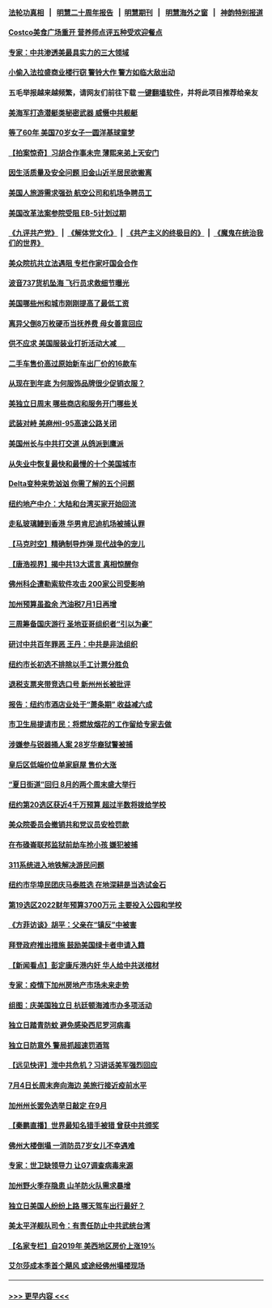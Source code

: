 #### [法轮功真相](https://github.com/gfw-breaker/truth/blob/master/README.md?t=0) &nbsp;&nbsp;|&nbsp;&nbsp; [明慧二十周年报告](https://github.com/gfw-breaker/mh-reports/blob/master/README.md?t=0) &nbsp;&nbsp;|&nbsp;&nbsp;[明慧期刊](https://github.com/gfw-breaker/mh-qikan) &nbsp;&nbsp;|&nbsp;&nbsp; [明慧海外之窗](https://github.com/gfw-breaker/mh-news/blob/master/README.md?t=0) &nbsp;&nbsp;|&nbsp;&nbsp; [神韵特别报道](https://github.com/gfw-breaker/mh-news/blob/master/shenyun.md?t=0)
#### [Costco美食广场重开 营养师点评五种受欢迎餐点](../pages/nsc412/n13064123.md?t=07042001) 
#### [专家：中共渗透美最具实力的三大领域](../pages/nsc412/n13059369.md?t=07042001) 
#### [小偷入法拉盛商业楼行窃  警铃大作 警方如临大敌出动](../pages/nsc412/n13066203.md?t=07042001) 
#### 五毛举报越来越频繁，请网友们前往下载 [一键翻墙软件](https://github.com/gfw-breaker/ssr-accounts)，并将此项目推荐给亲友
#### [美海军打造潜艇类秘密武器 威慑中共舰艇](../pages/nsc412/n13057023.md?t=07042001) 
#### [等了60年 美国70岁女子一圆洋基球童梦](../pages/nsc412/n13066141.md?t=07042001) 
#### [【拍案惊奇】习胡合作事未完 薄熙来弟上天安门](../pages/nsc412/n13065867.md?t=07042001) 
#### [因生活质量及安全问题 旧金山近半居民欲搬离](../pages/nsc412/n13065836.md?t=07042001) 
#### [美国人旅游需求强劲 航空公司和机场争聘员工](../pages/nsc412/n13065762.md?t=07042001) 
#### [美国改革法案参院受阻 EB-5计划过期](../pages/nsc412/n13065786.md?t=07042001) 
#### [《九评共产党》](https://github.com/begood0513/9ping.md/blob/master/README.md) &nbsp;|&nbsp; [《解体党文化》](../../../../jtdwh.md/blob/master/README.md)  &nbsp;|&nbsp; [《共产主义的终极目的》](../../../../gczydzjmd.md/blob/master/README.md) &nbsp;|&nbsp; [《魔鬼在统治我们的世界》](../../../../mgztzwmdsj.md/blob/master/README.md) 
#### [美众院抗共立法遇阻 专栏作家吁国会合作](../pages/nsc412/n13065784.md?t=07042001) 
#### [波音737货机坠海 飞行员求救细节曝光](../pages/nsc412/n13065666.md?t=07042001) 
#### [美国哪些州和城市刚刚提高了最低工资](../pages/nsc412/n13065576.md?t=07042001) 
#### [离异父倒8万枚硬币当抚养费 母女善意回应](../pages/nsc412/n13064915.md?t=07042001) 
#### [供不应求 美国服装业打折活动大减 　](../pages/nsc412/n13065316.md?t=07042001) 
#### [二手车售价高过原始新车出厂价的16款车](../pages/nsc412/n13065490.md?t=07042001) 
#### [从现在到年底 为何服饰品牌很少促销衣服？](../pages/nsc412/n13064204.md?t=07042001) 
#### [美独立日周末 哪些商店和服务开门哪些关](../pages/nsc412/n13065466.md?t=07042001) 
#### [武装对峙 美麻州I-95高速公路关闭](../pages/nsc412/n13065504.md?t=07042001) 
#### [美国州长与中共打交道 从鸽派到鹰派](../pages/nsc412/n13065278.md?t=07042001) 
#### [从失业中恢复最快和最慢的十个美国城市](../pages/nsc412/n13065401.md?t=07042001) 
#### [Delta变种来势汹汹 你需了解的五个问题](../pages/nsc412/n13065422.md?t=07042001) 
#### [纽约地产中介：大陆和台湾买家开始回流](../pages/nsc412/n13064666.md?t=07042001) 
#### [走私玻璃鳗到香港 华男肯尼迪机场被捕认罪](../pages/nsc412/n13064663.md?t=07042001) 
#### [【马克时空】精确制导炸弹 现代战争的宠儿](../pages/nsc412/n13065384.md?t=07042001) 
#### [【唐浩视界】揭中共13大谎言 真相惊醒你](../pages/nsc412/n13065208.md?t=07042001) 
#### [佛州科企遭勒索软件攻击 200家公司受影响](../pages/nsc412/n13064932.md?t=07042001) 
#### [加州预算虽盈余 汽油税7月1日再增](../pages/nsc412/n13064845.md?t=07042001) 
#### [三周筹备国庆游行 圣地亚哥组织者“引以为豪”](../pages/nsc412/n13062302.md?t=07042001) 
#### [研讨中共百年罪恶  王丹：中共是非法组织](../pages/nsc412/n13064652.md?t=07042001) 
#### [纽约市长初选不排除以手工计票分胜负](../pages/nsc412/n13064591.md?t=07042001) 
#### [退税支票夹带竞选口号 新州州长被批评](../pages/nsc412/n13064495.md?t=07042001) 
#### [报告：纽约市酒店业处于“萧条期”  收益减六成](../pages/nsc412/n13064455.md?t=07042001) 
#### [市卫生局提请市民：将燃放烟花的工作留给专家去做](../pages/nsc412/n13064497.md?t=07042001) 
#### [涉嫌参与锐器捅人案 28岁华裔狱警被捕](../pages/nsc412/n13064572.md?t=07042001) 
#### [皇后区低端价位单家庭屋 售价大涨](../pages/nsc412/n13064657.md?t=07042001) 
#### [“夏日街道”回归 8月的两个周末盛大举行](../pages/nsc412/n13064589.md?t=07042001) 
#### [纽约第20选区获近4千万预算 超过半数将拨给学校](../pages/nsc412/n13064576.md?t=07042001) 
#### [美众院委员会撤销共和党议员安检罚款](../pages/nsc412/n13064421.md?t=07042001) 
#### [在布碌崙联邦监狱前劫车抢小孩 嫌犯被捕](../pages/nsc412/n13064584.md?t=07042001) 
#### [311系统进入地铁解决游民问题](../pages/nsc412/n13064594.md?t=07042001) 
#### [纽约市华埠民团庆马泰胜选 在地深耕是当选试金石](../pages/nsc412/n13064597.md?t=07042001) 
#### [第19选区2022财年预算3700万元  主要投入公园和学校](../pages/nsc412/n13064605.md?t=07042001) 
#### [《方菲访谈》胡平：父亲在“镇反”中被害](../pages/nsc412/n13064114.md?t=07042001) 
#### [拜登政府推出措施 鼓励美国绿卡者申请入籍](../pages/nsc412/n13064256.md?t=07042001) 
#### [【新闻看点】彭定康斥港内奸 华人给中共送棺材](../pages/nsc412/n13064230.md?t=07042001) 
#### [专家：疫情下加州房地产市场未来走势](../pages/nsc412/n13064443.md?t=07042001) 
#### [组图：庆美国独立日 杭廷顿海滩市办多项活动](../pages/nsc412/n13064371.md?t=07042001) 
#### [独立日踏青防蚊 避免感染西尼罗河病毒](../pages/nsc412/n13064349.md?t=07042001) 
#### [独立日防意外 警局抓超速罚酒驾](../pages/nsc412/n13064336.md?t=07042001) 
#### [【远见快评】泄中共危机？习讲话美军强烈回应](../pages/nsc412/n13064269.md?t=07042001) 
#### [7月4日长周末奔向海边 美旅行接近疫前水平](../pages/nsc412/n13064249.md?t=07042001) 
#### [加州州长罢免选举日敲定 在9月](../pages/nsc412/n13064261.md?t=07042001) 
#### [【秦鹏直播】世界最知名猎手被猎 曾获中共颁奖](../pages/nsc412/n13064243.md?t=07042001) 
#### [佛州大楼倒塌 一消防员7岁女儿不幸遇难](../pages/nsc412/n13064188.md?t=07042001) 
#### [专家：世卫缺领导力 让G7调查病毒来源](../pages/nsc412/n13064094.md?t=07042001) 
#### [加州野火季存隐患 山羊防火队需求暴增](../pages/nsc412/n13064159.md?t=07042001) 
#### [独立日美国人纷纷上路 哪天驾车出行最好？](../pages/nsc412/n13063667.md?t=07042001) 
#### [美太平洋舰队司令：有责任防止中共武统台湾](../pages/nsc412/n13064009.md?t=07042001) 
#### [【名家专栏】自2019年 美西地区房价上涨19%](../pages/nsc412/n13062264.md?t=07042001) 
#### [艾尔莎成本季首个飓风 或途经佛州塌楼现场](../pages/nsc412/n13063843.md?t=07042001) 

----
#### [ >>> 更早内容 <<< ](../indexes/nsc412-earlier.md)
